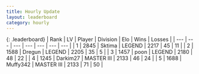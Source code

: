 ```yaml
---
title: Hourly Update
layout: leaderboard
category: hourly
---
```


{: .leaderboard}
| Rank | LV | Player | Division | Elo | Wins | Losses |
| --- | --- | --- | --- | --- | --- | --- |
| <span data-change="0">1</span> | 2845 | <span title="ID: 353063">Sktima</span> | LEGEND | <span data-change="0">2217</span> | <span data-change="0">45</span> | <span data-change="0">11</span> |
| <span data-change="0">2</span> | 1588 | <span title="ID: 337810">Dregun</span> | LEGEND | <span data-change="0">2205</span> | <span data-change="0">35</span> | <span data-change="0">5</span> |
| <span data-change="0">3</span> | 1457 | <span title="ID: 540690">poon</span> | LEGEND | <span data-change="-8">2180</span> | <span data-change="1">48</span> | <span data-change="1">22</span> |
| <span data-change="0">4</span> | 1245 | <span title="ID: 694036">Darkim27</span> | MASTER III | <span data-change="0">2133</span> | <span data-change="0">46</span> | <span data-change="0">24</span> |
| <span data-change="0">5</span> | 1688 | <span title="ID: 720567">Muffy342</span> | MASTER III | <span data-change="0">2133</span> | <span data-change="0">71</span> | <span data-change="0">50</span> |